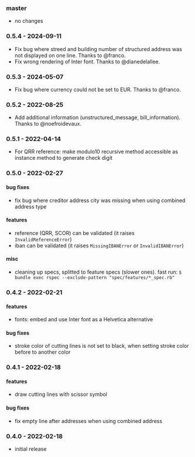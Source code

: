 ### master

* no changes

### 0.5.4 - 2024-09-11

* Fix bug where streed and building number of structured address was not displayed on one line. Thanks to @franco.
* Fix wrong rendering of Inter font. Thanks to @dianedelallee.

### 0.5.3 - 2024-05-07

* Fix bug where currency could not be set to EUR. Thanks to @franco.

### 0.5.2 - 2022-08-25

* Add additional information (unstructured_message, bill_information). Thanks to @noefroidevaux.

### 0.5.1 - 2022-04-14

* For QRR reference: make modulo10 recursive method accessible as instance method to generate check digit

### 0.5.0 - 2022-02-27

#### bug fixes

* fix bug where creditor address city was missing when using combined address type

#### features

* reference (QRR, SCOR) can be validated (it raises `InvalidReferenceError`)
* iban can be validated (it raises `MissingIBANError` or `InvalidIBANError`)

#### misc

* cleaning up specs, splitted to feature specs (slower ones). fast run: `$ bundle exec rspec --exclude-pattern "spec/features/*_spec.rb"`

### 0.4.2 - 2022-02-21

#### features

* fonts: embed and use Inter font as a Helvetica alternative

#### bug fixes

* stroke color of cutting lines is not set to black, when setting stroke color before to another color

### 0.4.1 - 2022-02-18

#### features

* draw cutting lines with scissor symbol

#### bug fixes

* fix empty line after addresses when using combined address

### 0.4.0 - 2022-02-18

* initial release
